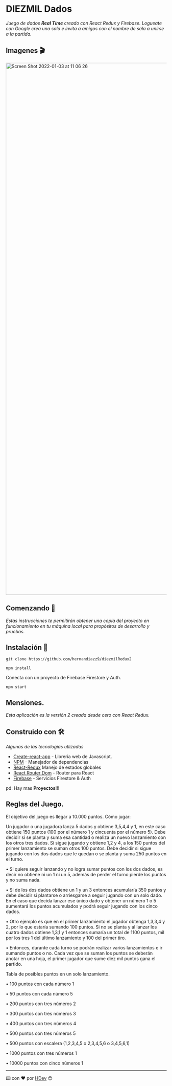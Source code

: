 # DIEZMIL Dados

_Juego de dados **Real Time** creado con React Redux y Firebase. Logueate con Google crea una sala e invita a amigos con el nombre de sala a unirse a la partida._

## Imagenes 🎬
<img width="1664" alt="Screen Shot 2022-01-03 at 11 06 26" src="https://user-images.githubusercontent.com/62017712/147927345-16ab48a1-92c3-4f7d-b7f8-350bde733796.png">


## Comenzando 🚀

_Estas instrucciones te permitirán obtener una copia del proyecto en funcionamiento en tu máquina local para propósitos de desarrollo y pruebas._


## Instalación 🔧

```
git clone https://github.com/hernandiazz9/diezmilRedux2
```
```
npm install
```
Conecta con un proyecto de Firebase Firestore y Auth.

```
npm start
```
 

## Mensiones.

_Esta aplicación es la versión 2 creada desde cero con React Redux._

## Construido con 🛠️

_Algunas de las tecnologías utlizadas_

* [Create-react-app](https://reactjs.org/) - Libreria web de Javascript.
* [NPM](https://www.npmjs.com/) - Manejador de dependencias
* [React-Redux](https://react-redux.js.org/) Manejo de estados globales
* [React Router Dom](https://reactrouter.com/) - Router para React
* [Firebase](https://firebase.google.com/) - Servicios Firestore & Auth



pd: Hay mas **Proyectos**!!!


## Reglas del Juego.

El objetivo del juego es llegar a 10.000 puntos.
Cómo jugar:

Un jugador o una jugadora lanza 5 dados y obtiene 3,5,4,4 y 1, en este caso obtiene 150 puntos (100 por el número 1 y cincuenta por el número 5). Debe decidir si se planta y suma esa cantidad o realiza un nuevo lanzamiento con los otros tres dados.
Si sigue jugando y obtiene 1,2 y 4, a los 150 puntos del primer lanzamiento se suman otros 100 puntos. Debe decidir si sigue jugando con los dos dados que le quedan o se planta y suma 250 puntos en el turno.

•    Si quiere seguir lanzando y no logra sumar puntos con los dos dados, es decir no obtiene ni un 1 ni un 5, además de perder el turno pierde los puntos y no suma nada.

•    Si de los dos dados obtiene un 1 y un 3 entonces acumularía 350 puntos y debe decidir si plantarse o arriesgarse a seguir jugando con un solo dado. En el caso que decida lanzar ese único dado y obtener un número 1 o 5 aumentará los puntos acumulados y podrá seguir jugando con los cinco dados.

•    Otro ejemplo es que en el primer lanzamiento el jugador obtenga 1,3,3,4 y 2, por lo que estaría sumando  100 puntos. Si no se planta y al lanzar los cuatro dados obtiene 1,3,1 y 1 entonces sumaría un total de 1100 puntos, mil por los tres 1 del último lanzamiento y 100 del primer tiro.

•    Entonces, durante cada turno se podrán realizar varios lanzamientos e ir sumando puntos o no. Cada vez que se suman los puntos se deberán anotar en una hoja, el primer jugador que sume diez mil puntos gana el partido.
 
Tabla de posibles puntos en un solo lanzamiento.
 
•    100 puntos con cada número 1

•    50 puntos con cada número 5

•    200 puntos con tres números 2

•    300 puntos con tres números 3

•    400 puntos con tres números 4

•    500 puntos con tres números 5

•    500 puntos con escalera (1,2,3,4,5 o 2,3,4,5,6 o 3,4,5,6,1)

•    1000 puntos con tres números 1

•    10000 puntos con cinco números 1

---
⌨️ con ❤️ por [HDev](https://github.com/hernandiazz9) 😊


